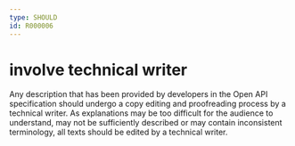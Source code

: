 ```yaml
---
type: SHOULD
id: R000006
---
```


# involve technical writer

Any description that has been provided by developers in the Open API specification should undergo a copy editing and proofreading process by a technical writer.
As explanations may be too difficult for the audience to understand, may not be sufficiently described or may contain inconsistent terminology, all texts should be edited by a technical writer.